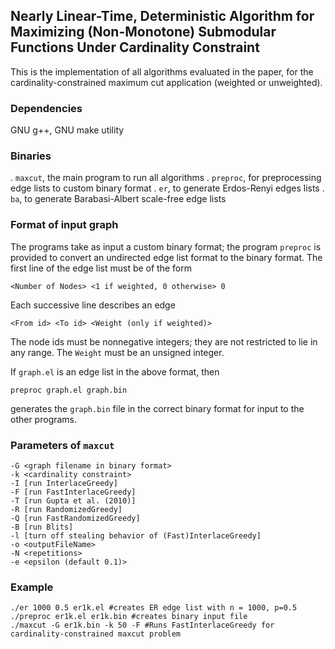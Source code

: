 ## Nearly Linear-Time, Deterministic Algorithm for Maximizing (Non-Monotone) Submodular Functions Under Cardinality Constraint

This is the implementation of all algorithms evaluated in the paper,
for the cardinality-constrained maximum cut application (weighted or unweighted).

### Dependencies 
GNU g++, GNU make utility

### Binaries
. `maxcut`, the main program to run all algorithms
. `preproc`, for preprocessing edge lists to custom binary format
. `er`, to generate Erdos-Renyi edges lists
. `ba`, to generate Barabasi-Albert scale-free edge lists

### Format of input graph

The programs take as input a custom binary format; the program
`preproc` is provided to convert an undirected edge list format
to the binary format. The first line of the edge list must be of the form
```
<Number of Nodes> <1 if weighted, 0 otherwise> 0
```
Each successive line describes an edge
```
<From id> <To id> <Weight (only if weighted)>
```
The node ids must be nonnegative integers; they are not restricted to lie in any range.
The `Weight` must be an unsigned integer.

If `graph.el` is an edge list in the above format, then
```
preproc graph.el graph.bin
```
generates the `graph.bin` file in the correct binary format for input to the other programs.

### Parameters of `maxcut`
```
-G <graph filename in binary format>
-k <cardinality constraint>
-I [run InterlaceGreedy]
-F [run FastInterlaceGreedy]
-T [run Gupta et al. (2010)]
-R [run RandomizedGreedy]
-Q [run FastRandomizedGreedy]
-B [run Blits]
-l [turn off stealing behavior of (Fast)InterlaceGreedy]
-o <outputFileName>
-N <repetitions>
-e <epsilon (default 0.1)>
```
### Example
```
./er 1000 0.5 er1k.el #creates ER edge list with n = 1000, p=0.5
./preproc er1k.el er1k.bin #creates binary input file
./maxcut -G er1k.bin -k 50 -F #Runs FastInterlaceGreedy for cardinality-constrained maxcut problem
```